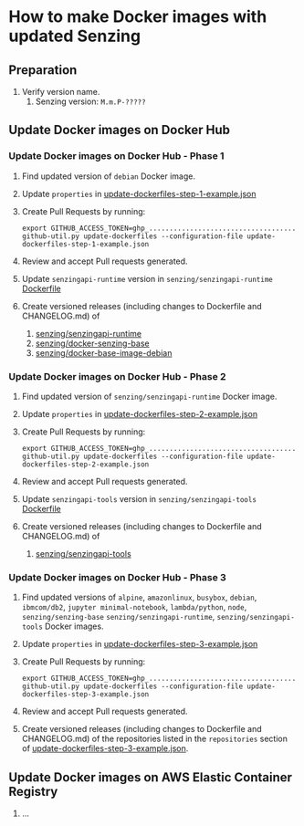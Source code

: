 # How to make Docker images with updated Senzing

## Preparation

1. Verify version name.
    1. Senzing version: `M.m.P-?????`

## Update Docker images on Docker Hub

### Update Docker images on Docker Hub  - Phase 1

1. Find updated version of `debian` Docker image.
1. Update `properties` in
   [update-dockerfiles-step-1-example.json](https://github.com/Senzing/github-util/blob/main/update-dockerfiles-step-1-example.json)
1. Create Pull Requests by running:

    ```console
    export GITHUB_ACCESS_TOKEN=ghp_....................................
    github-util.py update-dockerfiles --configuration-file update-dockerfiles-step-1-example.json
    ```

1. Review and accept Pull requests generated.
1. Update `senzingapi-runtime` version in `senzing/senzingapi-runtime`
   [Dockerfile](https://github.com/Senzing/senzingapi-runtime/blob/main/Dockerfile)
1. Create versioned releases (including changes to Dockerfile and CHANGELOG.md) of
    1. [senzing/senzingapi-runtime](https://github.com/Senzing/senzingapi-runtime)
    1. [senzing/docker-senzing-base](https://github.com/Senzing/docker-senzing-base)
    1. [senzing/docker-base-image-debian](https://github.com/Senzing/docker-base-image-debian)

### Update Docker images on Docker Hub - Phase 2

1. Find updated version of `senzing/senzingapi-runtime` Docker image.
1. Update `properties` in
   [update-dockerfiles-step-2-example.json](https://github.com/Senzing/github-util/blob/main/update-dockerfiles-step-2-example.json)
1. Create Pull Requests by running:

    ```console
    export GITHUB_ACCESS_TOKEN=ghp_....................................
    github-util.py update-dockerfiles --configuration-file update-dockerfiles-step-2-example.json
    ```

1. Review and accept Pull requests generated.
1. Update `senzingapi-tools` version in `senzing/senzingapi-tools`
   [Dockerfile](https://github.com/Senzing/senzingapi-tools/blob/main/Dockerfile)
1. Create versioned releases (including changes to Dockerfile and CHANGELOG.md) of
    1. [senzing/senzingapi-tools](https://github.com/Senzing/senzingapi-tools)

### Update Docker images on Docker Hub - Phase 3

1. Find updated versions of
   `alpine`,
   `amazonlinux`,
   `busybox`,
   `debian`,
   `ibmcom/db2`,
   `jupyter minimal-notebook`,
   `lambda/python`,
   `node`,
   `senzing/senzing-base`
   `senzing/senzingapi-runtime`,
   `senzing/senzingapi-tools`
    Docker images.
1. Update `properties` in
   [update-dockerfiles-step-3-example.json](https://github.com/Senzing/github-util/blob/main/update-dockerfiles-step-3-example.json)
1. Create Pull Requests by running:

    ```console
    export GITHUB_ACCESS_TOKEN=ghp_....................................
    github-util.py update-dockerfiles --configuration-file update-dockerfiles-step-3-example.json
    ```

1. Review and accept Pull requests generated.
1. Create versioned releases (including changes to Dockerfile and CHANGELOG.md) of the repositories
   listed in the `repositories` section of
   [update-dockerfiles-step-3-example.json](https://github.com/Senzing/github-util/blob/main/update-dockerfiles-step-3-example.json).

## Update Docker images on AWS Elastic Container Registry

1. ...
